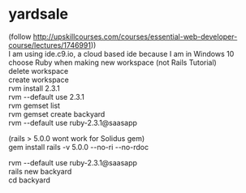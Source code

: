 # yardsale

(follow http://upskillcourses.com/courses/essential-web-developer-course/lectures/1746991))  
I am using ide.c9.io, a cloud based ide because I am in Windows 10  
choose Ruby when making new workspace (not Rails Tutorial)  
delete workspace  
create workspace  
rvm install 2.3.1  
rvm --default use 2.3.1  
rvm gemset list  
rvm gemset create backyard  
rvm --default use ruby-2.3.1@saasapp  

(rails > 5.0.0 wont work for Solidus gem)  
gem install rails -v 5.0.0 --no-ri --no-rdoc  
 
rvm --default use ruby-2.3.1@saasapp  
rails new backyard  
cd backyard  
